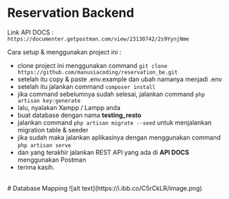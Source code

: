# Reservation Backend

Link API DOCS : `https://documenter.getpostman.com/view/23130742/2s9YynjNme`

Cara setup & menggunakan project ini :
- clone project ini menggunakan command `git clone https://github.com/manusiacoding/reservation_be.git`
- setelah itu copy & paste .env.example dan ubah namanya menjadi .env
- setelah itu jalankan command `composer install`
- jika command sebelumnya sudah selesai, jalankan command `php artisan key:generate`
- lalu, nyalakan Xampp / Lampp anda
- buat database dengan nama **testing_resto**
- jalankan command `php artisan migrate --seed` untuk menjalankan migration table & seeder
- jika sudah maka jalankan aplikasinya dengan menggunakan command `php artisan serve`
- dan yang terakhir jalankan REST API yang ada di **API DOCS** menggunakan Postman
- terima kasih.

<br />
# Database Mapping
![alt text](https://i.ibb.co/C5rCkLR/image.png)
